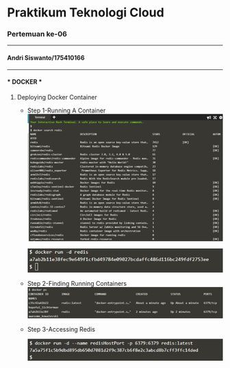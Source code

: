 # Praktikum Teknologi Cloud
### Pertemuan ke-06
------------------------
#### Andri Siswanto/175410166
------------------------
#### * DOCKER * ####

1. Deploying Docker Container
    - Step 1-Running A Container
   ![alt text](Screenshot_1.png)


        ![alt text](Screenshot_2.png)
   
     - Step 2-Finding Running Containers
   ![alt text](Screenshot_4.png)

    - Step 3-Accessing Redis

      ![alt text](Screenshot_5.png)




